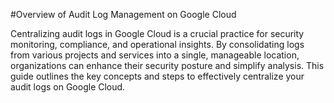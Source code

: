 #Overview of Audit Log Management on Google Cloud

Centralizing audit logs in Google Cloud is a crucial practice for security monitoring, compliance, and operational insights. By consolidating logs from various projects and services into a single, manageable location, organizations can enhance their security posture and simplify analysis. This guide outlines the key concepts and steps to effectively centralize your audit logs on Google Cloud.
